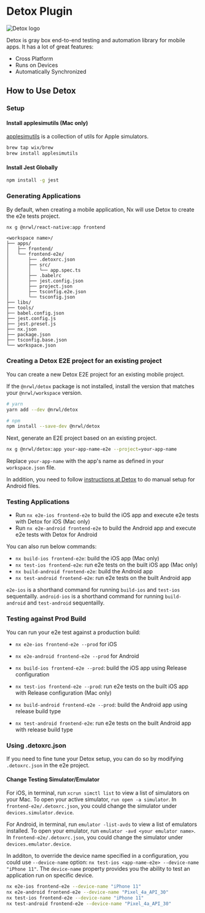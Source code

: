 # Detox Plugin

![Detox logo](/shared/detox-logo.png)

Detox is gray box end-to-end testing and automation library for mobile apps. It has a lot of great features:

- Cross Platform
- Runs on Devices
- Automatically Synchronized

## How to Use Detox

### Setup

#### Install applesimutils (Mac only)

[applesimutils](https://github.com/wix/AppleSimulatorUtils) is a collection of utils for Apple simulators.

```sh
brew tap wix/brew
brew install applesimutils
```

#### Install Jest Globally

```sh
npm install -g jest
```

### Generating Applications

By default, when creating a mobile application, Nx will use Detox to create the e2e tests project.

```bash
nx g @nrwl/react-native:app frontend
```

```treeview
<workspace name>/
├── apps/
│   ├── frontend/
│   └── frontend-e2e/
│       ├── .detoxrc.json
│       ├── src/
│       │   └── app.spec.ts
│       ├── .babelrc
│       ├── jest.config.json
│       ├── project.json
│       ├── tsconfig.e2e.json
│       └── tsconfig.json
├── libs/
├── tools/
├── babel.config.json
├── jest.config.js
├── jest.preset.js
├── nx.json
├── package.json
├── tsconfig.base.json
└── workspace.json
```

### Creating a Detox E2E project for an existing project

You can create a new Detox E2E project for an existing mobile project.

If the `@nrwl/detox` package is not installed, install the version that matches your `@nrwl/workspace` version.

```sh
# yarn
yarn add --dev @nrwl/detox
```

```sh
# npm
npm install --save-dev @nrwl/detox
```

Next, generate an E2E project based on an existing project.

```sh
nx g @nrwl/detox:app your-app-name-e2e --project=your-app-name
```

Replace `your-app-name` with the app's name as defined in your `workspace.json` file.

In addition, you need to follow [instructions at Detox](https://github.com/wix/Detox/blob/master/docs/Introduction.Android.md) to do manual setup for Android files.

### Testing Applications

- Run `nx e2e-ios frontend-e2e` to build the iOS app and execute e2e tests with Detox for iOS (Mac only)
- Run `nx e2e-android frontend-e2e` to build the Android app and execute e2e tests with Detox for Android

You can also run below commands:

- `nx build-ios frontend-e2e`: build the iOS app (Mac only)
- `nx test-ios frontend-e2e`: run e2e tests on the built iOS app (Mac only)
- `nx build-android frontend-e2e`: build the Android app
- `nx test-android frontend-e2e`: run e2e tests on the built Android app

`e2e-ios` is a shorthand command for running `build-ios` and `test-ios` sequentailly.
`android-ios` is a shorthand command for running `build-android` and `test-android` sequentailly.

### Testing against Prod Build

You can run your e2e test against a production build:

- `nx e2e-ios frontend-e2e --prod` for iOS
- `nx e2e-android frontend-e2e --prod` for Android

- `nx build-ios frontend-e2e --prod`: build the iOS app using Release configuration
- `nx test-ios frontend-e2e --prod`: run e2e tests on the built iOS app with Release configuration (Mac only)
- `nx build-android frontend-e2e --prod`: build the Android app using release build type
- `nx test-android frontend-e2e`: run e2e tests on the built Android app with release build type

### Using .detoxrc.json

If you need to fine tune your Detox setup, you can do so by modifying `.detoxrc.json` in the e2e project.

#### Change Testing Simulator/Emulator

For iOS, in terminal, run `xcrun simctl list` to view a list of simulators on your Mac. To open your active simulator, `run open -a simulator`. In `frontend-e2e/.detoxrc.json`, you could change the simulator under `devices.simulator.device`.

For Android, in terminal, run `emulator -list-avds` to view a list of emulators installed. To open your emulator, run `emulator -avd <your emulator name>`. In `frontend-e2e/.detoxrc.json`, you could change the simulator under `devices.emulator.device`.

In additon, to override the device name specified in a configuration, you could use `--device-name` option: `nx test-ios <app-name-e2e> --device-name "iPhone 11"`. The `device-name` property provides you the ability to test an application run on specific device.

```bash
nx e2e-ios frontend-e2e --device-name "iPhone 11"
nx e2e-android frontend-e2e --device-name "Pixel_4a_API_30"
nx test-ios frontend-e2e --device-name "iPhone 11"
nx test-android frontend-e2e --device-name "Pixel_4a_API_30"
```
